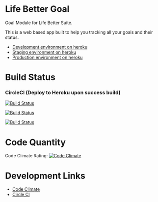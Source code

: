 Life Better Goal
====

Goal Module for Life Better Suite.

This is a web based app built to help you tracking all your goals and their status.

- [Development environment on heroku](http://dev.betterlife.io/)
- [Staging environment on heroku](http://staging.betterlife.io/)
- [Production environment on heroku](http://www.betterlife.io/)

Build Status
=====

### CircleCI (Deploy to Heroku upon success build)


[![Build Status](https://circleci.com/gh/betterlife/goal/tree/master.png?circle-token=83fba687a4197e2606dd67f7ace9d06e3e8d474b)](https://circleci.com/gh/betterlife/goal/tree/master)

[![Build Status](https://circleci.com/gh/betterlife/goal/tree/staging.png?circle-token=83fba687a4197e2606dd67f7ace9d06e3e8d474b)](https://circleci.com/gh/betterlife/goal/tree/staging)

[![Build Status](https://circleci.com/gh/betterlife/goal/tree/stable.png?circle-token=83fba687a4197e2606dd67f7ace9d06e3e8d474b)](https://circleci.com/gh/betterlife/goal/tree/stable)

Code Quantity
=====

Code Climate Rating: [![Code Climate](https://codeclimate.com/github/lifebetter/goal.png)](https://codeclimate.com/github/betterlife/goal)

Development Links
=====

* [Code Climate](https://codeclimate.com/github/betterlife/goal)
* [Circle CI](https://circleci.com/gh/betterlife/goal)
